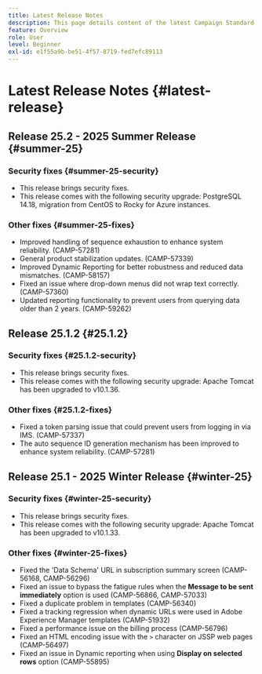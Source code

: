 ```yaml
---
title: Latest Release Notes
description: This page details content of the latest Campaign Standard release
feature: Overview
role: User
level: Beginner
exl-id: e1f55a9b-be51-4f57-8719-fed7efc89113
---
```


# Latest Release Notes {#latest-release}

<!--
## Release notes {#e-new-release}


This section lists improvements and changes included in the next Campaign Standard release.

>[!CAUTION]
>
>This content is subject to changes without prior notice until the stage environments upgrade date. Learn more in the [Release planning page](../../rn/using/release-planning.md).

-->

## Release 25.2 - 2025 Summer Release {#summer-25}

### Security fixes {#summer-25-security}

* This release brings security fixes.
* This release comes with the following security upgrade: PostgreSQL 14.18, migration from CentOS to Rocky for Azure instances.

### Other fixes {#summer-25-fixes}

* Improved handling of sequence exhaustion to enhance system reliability. (CAMP-57281)
* General product stabilization updates. (CAMP-57339)
* Improved Dynamic Reporting for better robustness and reduced data mismatches. (CAMP-58157)
* Fixed an issue where drop-down menus did not wrap text correctly. (CAMP-57360)
* Updated reporting functionality to prevent users from querying data older than 2 years. (CAMP-59262)

## Release 25.1.2 {#25.1.2}

### Security fixes {#25.1.2-security}

* This release brings security fixes.
* This release comes with the following security upgrade: Apache Tomcat has been upgraded to v10.1.36.

### Other fixes {#25.1.2-fixes}

* Fixed a token parsing issue that could prevent users from logging in via IMS. (CAMP-57337)
* The auto sequence ID generation mechanism has been improved to enhance system reliability. (CAMP-57281)

## Release 25.1 - 2025 Winter Release {#winter-25}

### Security fixes {#winter-25-security}

* This release brings security fixes.
* This release comes with the following security upgrade: Apache Tomcat has been upgraded to v10.1.33.

### Other fixes {#winter-25-fixes}

 
* Fixed the 'Data Schema' URL in subscription summary screen (CAMP-56168, CAMP-56296)
* Fixed an issue to bypass the fatigue rules when the **Message to be sent immediately** option is used (CAMP-56866, CAMP-57033)
* Fixed a duplicate problem in templates (CAMP-56340)
* Fixed a tracking regression when dynamic URLs were used in Adobe Experience Manager templates (CAMP-51932)
* Fixed a performance issue on the billing process (CAMP-56796)
* Fixed an HTML encoding issue with the `>` character on JSSP web pages (CAMP-56497)
* Fixed an issue in Dynamic reporting when using **Display on selected rows** option (CAMP-55895)

